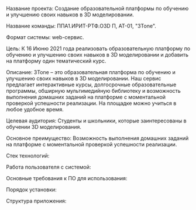 Название проекта: Создание образовательной платформы по обучению и улучшению своих навыков в 3D моделировании.

Название команды: ППA1.ИРИТ-РТФ.O3D П, АТ-01, "3Tone".

Формат системы: web-сервис.

Цель: К 16 Июню 2021 года реализовать образовательную платформу по обучению и улучшению своих навыков в 3D моделировании и добавить на платформу один тематический курс.

Описание: 3Tone – это образовательная платформа по обучению и улучшению своих навыков в 3D моделировании. Наш сервис предлагает интерактивные курсы, долгосрочные образовательные программы, обширную мультимедийную библиотеку и возможность выполнения домашних заданий на платформе с моментальной проверкой успешности реализации. На площадке можно учиться в любое удобное время.

Целевая аудитория: Студенты и школьники, которые заинтересованы в обучении 3D моделирования.

Основное преимущество: Возможность выполнения домашних заданий на платформе с моментальной проверкой успешности реализации.

Стек технологий:

Работа пользователя с системой:

Основные требования к ПО для использования:

Порядок установки:

Структура приложения:
